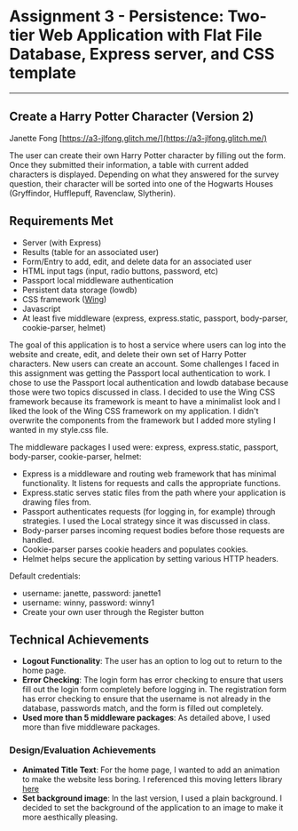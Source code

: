 Assignment 3 - Persistence: Two-tier Web Application with Flat File Database, Express server, and CSS template
===
---

## Create a Harry Potter Character (Version 2)
Janette Fong
[https://a3-jlfong.glitch.me/](https://a3-jlfong.glitch.me/)

The user can create their own Harry Potter character by filling out the form.  Once they submitted their information, a table with current added characters is displayed.
Depending on what they answered for the survey question, their character will be sorted into one of the Hogwarts Houses (Gryffindor, Hufflepuff, Ravenclaw, Slytherin).

## Requirements Met
- Server (with Express)
- Results (table for an associated user)
- Form/Entry to add, edit, and delete data for an associated user
- HTML input tags (input, radio buttons, password, etc)
- Passport local middleware authentication
- Persistent data storage (lowdb)
- CSS framework ([Wing](https://kbrsh.github.io/wing/))
- Javascript
- At least five middleware (express, express.static, passport, body-parser, cookie-parser, helmet)

The goal of this application is to host a service where users can log into the website and create, edit, and delete their own set of Harry Potter characters.
New users can create an account.  Some challenges I faced in this assignment was getting the Passport local authentication to work.  I chose to use the 
Passport local authentication and lowdb database because those were two topics discussed in class.  I decided to use the Wing CSS framework because its framework
is meant to have a minimalist look and I liked the look of the Wing CSS framework on my application.  I didn't overwrite the components from the framework but I
added more styling I wanted in my style.css file.

The middleware packages I used were: express, express.static, passport, body-parser, cookie-parser, helmet:
- Express is a middleware and routing web framework that has minimal functionality.  It listens for requests and calls the appropriate functions.
- Express.static serves static files from the path where your application is drawing files from.
- Passport authenticates requests (for logging in, for example) through strategies.  I used the Local strategy since it was discussed in class.
- Body-parser parses incoming request bodies before those requests are handled.
- Cookie-parser parses cookie headers and populates cookies.
- Helmet helps secure the application by setting various HTTP headers.

Default credentials:
- username: janette, password: janette1
- username: winny, password: winny1
- Create your own user through the Register button

## Technical Achievements
- **Logout Functionality**: The user has an option to log out to return to the home page.
- **Error Checking**: The login form has error checking to ensure that users fill out the login form completely before logging in.  The registration form has
error checking to ensure that the username is not already in the database, passwords match, and the form is filled out completely.
- **Used more than 5 middleware packages**: As detailed above, I used more than five middleware packages.

### Design/Evaluation Achievements
- **Animated Title Text**: For the home page, I wanted to add an animation to make the website less boring.  I referenced this moving letters library [here](https://tobiasahlin.com/moving-letters/)
- **Set background image**: In the last version, I used a plain background.  I decided to set the background of the application to an image to make it more aesthically pleasing.